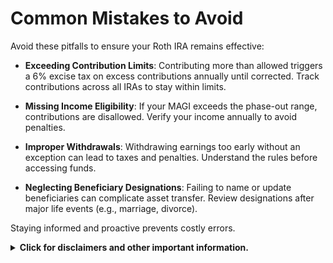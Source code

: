 # Common Mistakes to Avoid

Avoid these pitfalls to ensure your Roth IRA remains effective:

- **Exceeding Contribution Limits**: Contributing more than allowed triggers a 6% excise tax on excess contributions annually until corrected. Track contributions across all IRAs to stay within limits.

- **Missing Income Eligibility**: If your MAGI exceeds the phase-out range, contributions are disallowed. Verify your income annually to avoid penalties.

- **Improper Withdrawals**: Withdrawing earnings too early without an exception can lead to taxes and penalties. Understand the rules before accessing funds.

- **Neglecting Beneficiary Designations**: Failing to name or update beneficiaries can complicate asset transfer. Review designations after major life events (e.g., marriage, divorce).

Staying informed and proactive prevents costly errors.


<details><summary><b>Click for disclaimers and other important information.</b></summary>

<i>This content was sourced with help from xAI’s Grok AI. This information is for educational purposes and users should consult a financial advisor or the IRS for the most current rules.</i>

</details>

